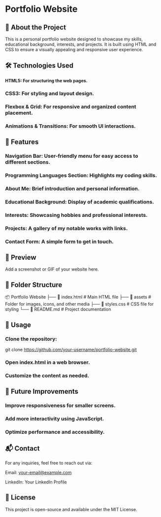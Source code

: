 # Portfolio Website

## 📌 About the Project

This is a personal portfolio website designed to showcase my skills, educational background, interests, and projects. It is built using HTML and CSS to ensure a visually appealing and responsive user experience.

## 🛠️ Technologies Used

#### HTML5: For structuring the web pages.

### CSS3: For styling and layout design.

### Flexbox & Grid: For responsive and organized content placement.

### Animations & Transitions: For smooth UI interactions.

## 🚀 Features

### Navigation Bar: User-friendly menu for easy access to different sections.

### Programming Languages Section: Highlights my coding skills.

### About Me: Brief introduction and personal information.

### Educational Background: Display of academic qualifications.

### Interests: Showcasing hobbies and professional interests.

### Projects: A gallery of my notable works with links.

### Contact Form: A simple form to get in touch.

## 📸 Preview

Add a screenshot or GIF of your website here.

## 📂 Folder Structure

📦 Portfolio Website
├── 📄 index.html      # Main HTML file
├── 📂 assets          # Folder for images, icons, and other media
├── 📄 styles.css      # CSS file for styling
└── 📄 README.md       # Project documentation

## 📖 Usage

### Clone the repository:

git clone https://github.com/your-username/portfolio-website.git

### Open index.html in a web browser.

### Customize the content as needed.

## 📝 Future Improvements

### Improve responsiveness for smaller screens.

### Add more interactivity using JavaScript.

### Optimize performance and accessibility.

## 📬 Contact

For any inquiries, feel free to reach out via:

Email: your-email@example.com

LinkedIn: Your LinkedIn Profile

## 📜 License

This project is open-source and available under the MIT License.

